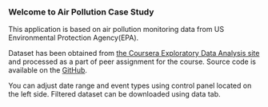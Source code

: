 ### Welcome to Air Pollution Case Study 

This application is based on air pollution monitoring data from US Environmental Protection Agency(EPA). 

Dataset has been obtained from [the Coursera Exploratory Data Analysis site](http://d396qusza40orc.cloudfront.net/exdata%2Fdata%2FNEI_data.zip) and processed as a part of peer assignment for the course. 
Source code is available on the [GitHub](https://github.com/zero323/developing-data-products-shiny).

You can adjust date range and event types using control panel located on the left side. Filtered dataset can be downloaded using data tab.

